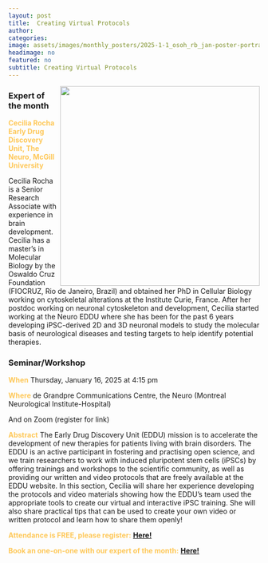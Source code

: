 ```yaml
---
layout: post
title:  Creating Virtual Protocols
author: 
categories:
image: assets/images/monthly_posters/2025-1-1_osoh_rb_jan-poster-portrait.png
headimage: no
featured: no
subtitle: Creating Virtual Protocols
---
```

<style>
orange {
  color: rgba(254, 200, 89, 1);
  font-weight: bold;
}
</style>
<!-- ![](../assets/images/video_screenshots/click-to-see-video.png) -->

<!-- [![](../assets/images/video_screenshots/2023-10-05_osoh_ko_oct-video-screenshot.png)](https://www.youtube.com/watch?v=OHxnwzOKqHM&list=PL4IAzeXaocvx2rSfU1YCuTN3SmnOMqOz3&index=4) -->
<img align="right" width="400" src="{{site.baseurl}}/assets/images/monthly_posters/2025-1-1_osoh_rb_jan-poster-portrait.png">


### Expert of the month
<orange>Cecilia Rocha<br>Early Drug Discovery Unit, The Neuro, McGill University</orange>

Cecilia Rocha is a Senior Research Associate with experience in brain development. Cecilia has a master’s in Molecular Biology by the Oswaldo Cruz Foundation (FIOCRUZ, Rio de Janeiro, Brazil) and obtained her PhD in Cellular Biology working on cytoskeletal alterations at the Institute Curie, France. After her postdoc working on neuronal cytoskeleton and development, Cecilia started working at the Neuro EDDU where she has been for the past 6 years developing iPSC-derived 2D and 3D neuronal models to study the molecular basis of neurological diseases and testing targets to help identify potential therapies.
### Seminar/Workshop


<orange>When</orange>
Thursday, January 16, 2025 at 4:15 pm

<orange>Where</orange>
de Grandpre Communications Centre, the Neuro (Montreal Neurological Institute-Hospital)

And on Zoom (register for link)

<orange>Abstract</orange>
The Early Drug Discovery Unit (EDDU) mission is to accelerate the development of new therapies for patients living with brain disorders. The EDDU is an active participant in fostering and practising open science, and we train researchers to work with induced pluripotent stem cells (iPSCs) by offering trainings and workshops to the scientific community, as well as providing our written and video protocols that are freely available at the EDDU website. In this section, Cecilia will share her experience developing the protocols and video materials showing how the EDDU’s team used the appropriate tools to create our virtual and interactive iPSC training. 
She will also share practical tips that can be used to create your own video or written protocol and learn how to share them openly!


<orange>Attendance is FREE, please register:</orange> 
**[Here!](https://shorturl.at/PFNkv)**

<orange>Book an one-on-one with our expert of the month:</orange> 
**[Here!](https://calendly.com/open-science-expert)**
